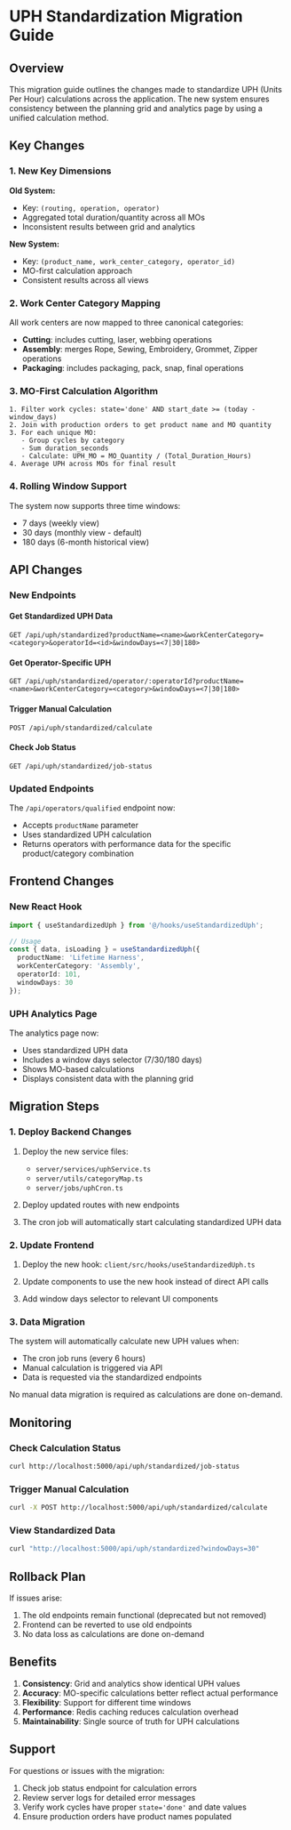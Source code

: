 # UPH Standardization Migration Guide

## Overview

This migration guide outlines the changes made to standardize UPH (Units Per Hour) calculations across the application. The new system ensures consistency between the planning grid and analytics page by using a unified calculation method.

## Key Changes

### 1. New Key Dimensions

**Old System:**
- Key: `(routing, operation, operator)`
- Aggregated total duration/quantity across all MOs
- Inconsistent results between grid and analytics

**New System:**
- Key: `(product_name, work_center_category, operator_id)`
- MO-first calculation approach
- Consistent results across all views

### 2. Work Center Category Mapping

All work centers are now mapped to three canonical categories:
- **Cutting**: includes cutting, laser, webbing operations
- **Assembly**: merges Rope, Sewing, Embroidery, Grommet, Zipper operations
- **Packaging**: includes packaging, pack, snap, final operations

### 3. MO-First Calculation Algorithm

```
1. Filter work cycles: state='done' AND start_date >= (today - window_days)
2. Join with production orders to get product name and MO quantity
3. For each unique MO:
   - Group cycles by category
   - Sum duration_seconds
   - Calculate: UPH_MO = MO_Quantity / (Total_Duration_Hours)
4. Average UPH across MOs for final result
```

### 4. Rolling Window Support

The system now supports three time windows:
- 7 days (weekly view)
- 30 days (monthly view - default)
- 180 days (6-month historical view)

## API Changes

### New Endpoints

#### Get Standardized UPH Data
```
GET /api/uph/standardized?productName=<name>&workCenterCategory=<category>&operatorId=<id>&windowDays=<7|30|180>
```

#### Get Operator-Specific UPH
```
GET /api/uph/standardized/operator/:operatorId?productName=<name>&workCenterCategory=<category>&windowDays=<7|30|180>
```

#### Trigger Manual Calculation
```
POST /api/uph/standardized/calculate
```

#### Check Job Status
```
GET /api/uph/standardized/job-status
```

### Updated Endpoints

The `/api/operators/qualified` endpoint now:
- Accepts `productName` parameter
- Uses standardized UPH calculation
- Returns operators with performance data for the specific product/category combination

## Frontend Changes

### New React Hook

```typescript
import { useStandardizedUph } from '@/hooks/useStandardizedUph';

// Usage
const { data, isLoading } = useStandardizedUph({
  productName: 'Lifetime Harness',
  workCenterCategory: 'Assembly',
  operatorId: 101,
  windowDays: 30
});
```

### UPH Analytics Page

The analytics page now:
- Uses standardized UPH data
- Includes a window days selector (7/30/180 days)
- Shows MO-based calculations
- Displays consistent data with the planning grid

## Migration Steps

### 1. Deploy Backend Changes

1. Deploy the new service files:
   - `server/services/uphService.ts`
   - `server/utils/categoryMap.ts`
   - `server/jobs/uphCron.ts`

2. Deploy updated routes with new endpoints

3. The cron job will automatically start calculating standardized UPH data

### 2. Update Frontend

1. Deploy the new hook: `client/src/hooks/useStandardizedUph.ts`

2. Update components to use the new hook instead of direct API calls

3. Add window days selector to relevant UI components

### 3. Data Migration

The system will automatically calculate new UPH values when:
- The cron job runs (every 6 hours)
- Manual calculation is triggered via API
- Data is requested via the standardized endpoints

No manual data migration is required as calculations are done on-demand.

## Monitoring

### Check Calculation Status

```bash
curl http://localhost:5000/api/uph/standardized/job-status
```

### Trigger Manual Calculation

```bash
curl -X POST http://localhost:5000/api/uph/standardized/calculate
```

### View Standardized Data

```bash
curl "http://localhost:5000/api/uph/standardized?windowDays=30"
```

## Rollback Plan

If issues arise:

1. The old endpoints remain functional (deprecated but not removed)
2. Frontend can be reverted to use old endpoints
3. No data loss as calculations are done on-demand

## Benefits

1. **Consistency**: Grid and analytics show identical UPH values
2. **Accuracy**: MO-specific calculations better reflect actual performance
3. **Flexibility**: Support for different time windows
4. **Performance**: Redis caching reduces calculation overhead
5. **Maintainability**: Single source of truth for UPH calculations

## Support

For questions or issues with the migration:
1. Check job status endpoint for calculation errors
2. Review server logs for detailed error messages
3. Verify work cycles have proper `state='done'` and date values
4. Ensure production orders have product names populated